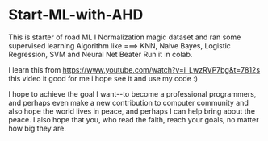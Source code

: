 # Start-ML-with-AHD
This is starter of road ML 
I Normalization magic dataset and ran some supervised learning Algorithm
like ===> KNN, Naive Bayes, Logistic Regression, SVM
and Neural Net
Beater Run it in colab. 

I learn this from https://www.youtube.com/watch?v=i_LwzRVP7bg&t=7812s this video it good for me i hope see it and use my code :)

I hope to achieve the goal I want--to become a professional programmers, and perhaps even make a new contribution to computer community and also hope the world lives in peace, and perhaps I can help bring about the peace. 
I also hope that you, who read the faith, reach your goals, no matter how big they are.

